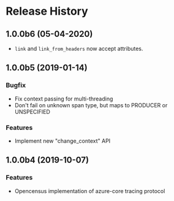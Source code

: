 
# Release History

## 1.0.0b6 (05-04-2020)

- `link` and `link_from_headers` now accept attributes.

## 1.0.0b5 (2019-01-14)

### Bugfix

- Fix context passing for multi-threading
- Don't fail on unknown span type, but maps to PRODUCER or UNSPECIFIED

### Features

- Implement new "change_context" API

## 1.0.0b4 (2019-10-07)

### Features

- Opencensus implementation of azure-core tracing protocol
